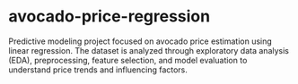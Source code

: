 # avocado-price-regression
Predictive modeling project focused on avocado price estimation using linear regression. The dataset is analyzed through exploratory data analysis (EDA), preprocessing, feature selection, and model evaluation to understand price trends and influencing factors.
